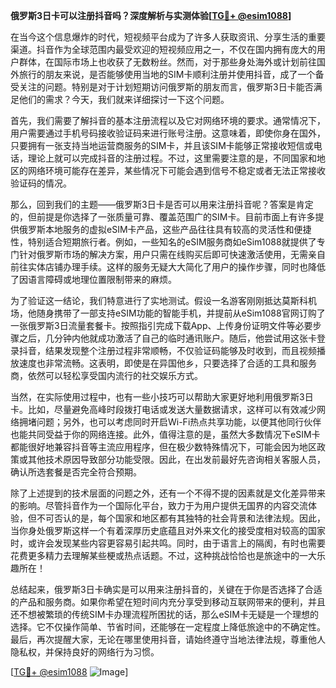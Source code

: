 **俄罗斯3日卡可以注册抖音吗？深度解析与实测体验[[TG💪+ @esim1088](https://t.me/s/esim1088)]**

在当今这个信息爆炸的时代，短视频平台成为了许多人获取资讯、分享生活的重要渠道。抖音作为全球范围内最受欢迎的短视频应用之一，不仅在国内拥有庞大的用户群体，在国际市场上也收获了无数粉丝。然而，对于那些身处海外或计划前往国外旅行的朋友来说，是否能够使用当地的SIM卡顺利注册并使用抖音，成了一个备受关注的问题。特别是对于计划短期访问俄罗斯的朋友而言，俄罗斯3日卡能否满足他们的需求？今天，我们就来详细探讨一下这个问题。

首先，我们需要了解抖音的基本注册流程以及它对网络环境的要求。通常情况下，用户需要通过手机号码接收验证码来进行账号注册。这意味着，即使你身在国外，只要拥有一张支持当地运营商服务的SIM卡，并且该SIM卡能够正常接收短信或电话，理论上就可以完成抖音的注册过程。不过，这里需要注意的是，不同国家和地区的网络环境可能存在差异，某些情况下可能会遇到信号不稳定或者无法正常接收验证码的情况。

那么，回到我们的主题——俄罗斯3日卡是否可以用来注册抖音呢？答案是肯定的，但前提是你选择了一张质量可靠、覆盖范围广的SIM卡。目前市面上有许多提供俄罗斯本地服务的虚拟eSIM卡产品，这些产品往往具有较高的灵活性和便捷性，特别适合短期旅行者。例如，一些知名的eSIM服务商如eSim1088就提供了专门针对俄罗斯市场的解决方案，用户只需在线购买后即可快速激活使用，无需亲自前往实体店铺办理手续。这样的服务无疑大大简化了用户的操作步骤，同时也降低了因语言障碍或地理位置限制带来的麻烦。

为了验证这一结论，我们特意进行了实地测试。假设一名游客刚刚抵达莫斯科机场，他随身携带了一部支持eSIM功能的智能手机，并提前从eSim1088官网订购了一张俄罗斯3日流量套餐卡。按照指引完成下载App、上传身份证明文件等必要步骤之后，几分钟内他就成功激活了自己的临时通讯账户。随后，他尝试用这张卡登录抖音，结果发现整个注册过程非常顺畅，不仅验证码能够及时收到，而且视频播放速度也非常流畅。这表明，即使是在异国他乡，只要选择了合适的工具和服务商，依然可以轻松享受国内流行的社交娱乐方式。

当然，在实际使用过程中，也有一些小技巧可以帮助大家更好地利用俄罗斯3日卡。比如，尽量避免高峰时段拨打电话或发送大量数据请求，这样可以有效减少网络拥堵问题；另外，也可以考虑同时开启Wi-Fi热点共享功能，以便其他同行伙伴也能共同受益于你的网络连接。此外，值得注意的是，虽然大多数情况下eSIM卡都能很好地兼容抖音等主流应用程序，但在极少数特殊情况下，可能会因为地区政策或其他技术原因导致部分功能受限。因此，在出发前最好先咨询相关客服人员，确认所选套餐是否完全符合预期。

除了上述提到的技术层面的问题之外，还有一个不得不提的因素就是文化差异带来的影响。尽管抖音作为一个国际化平台，致力于为用户提供无国界的内容交流体验，但不可否认的是，每个国家和地区都有其独特的社会背景和法律法规。因此，当你身处俄罗斯这样一个有着深厚历史底蕴且对外来文化的接受度相对较高的国家时，或许会发现某些内容更容易引起共鸣。同时，由于语言上的隔阂，有时也需要花费更多精力去理解某些梗或热点话题。不过，这种挑战恰恰也是旅途中的一大乐趣所在！

总结起来，俄罗斯3日卡确实是可以用来注册抖音的，关键在于你是否选择了合适的产品和服务商。如果你希望在短时间内充分享受到移动互联网带来的便利，并且还不想被繁琐的传统SIM卡办理流程所困扰的话，那么eSIM卡无疑是一个理想的选择。它不仅操作简单、节省时间，还能够在一定程度上降低旅途中的不确定性。最后，再次提醒大家，无论在哪里使用抖音，请始终遵守当地法律法规，尊重他人隐私权，并保持良好的网络行为习惯。

[[TG💪+ @esim1088](https://t.me/s/esim1088) ![Image](https://i.postimg.cc/4NQfJmqS/Snipaste-2025-05-13-00-14-12.png)]